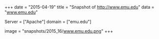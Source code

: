 
+++
date = "2015-04-19"
title = "Snapshot of http://www.emu.edu"
data = "www.emu.edu"

Server = ["Apache"]
domain = ["emu.edu"]

  image = "snapshots/2015_16/www.emu.edu.png"
+++
#
